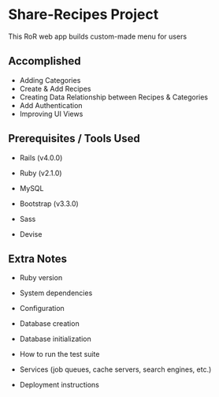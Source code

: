 
# Share-Recipes Project
This RoR web app builds custom-made menu for users

## Accomplished
* Adding Categories
* Create & Add Recipes
* Creating Data Relationship between Recipes & Categories
* Add Authentication
* Improving UI Views

## Prerequisites / Tools Used

* Rails (v4.0.0)

* Ruby (v2.1.0)

* MySQL

* Bootstrap (v3.3.0)

* Sass

* Devise

## Extra Notes

* Ruby version

* System dependencies

* Configuration

* Database creation

* Database initialization

* How to run the test suite

* Services (job queues, cache servers, search engines, etc.)

* Deployment instructions

